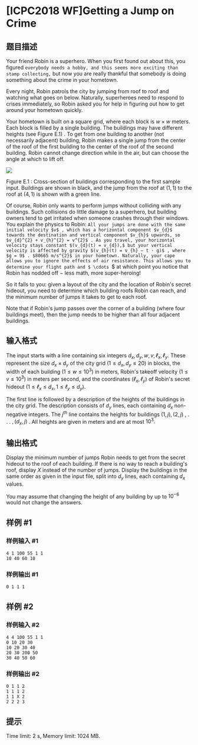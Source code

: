 # [ICPC2018 WF]Getting a Jump on Crime

## 题目描述



Your friend Robin is a superhero. When you first found out about this, you figured `everybody needs a hobby, and this seems more exciting than stamp collecting,` but now you are really thankful that somebody is doing something about the crime in your hometown.

Every night, Robin patrols the city by jumping from roof to roof and watching what goes on below. Naturally, superheroes need to respond to crises immediately, so Robin asked you for help in figuring out how to get around your hometown quickly.

Your hometown is built on a square grid, where each block is $w \times w$ meters. Each block is filled by a single building. The buildings may have different heights (see Figure E.1) . To get from one building to another (not necessarily adjacent) building, Robin makes a single jump from the center of the roof of the first building to the center of the roof of the second building. Robin cannot change direction while in the air, but can choose the angle at which to lift off.

![](https://onlinejudgeimages.s3-ap-northeast-1.amazonaws.com/problem/15693/1.png)

Figure E.1 : Cross-section of buildings corresponding to the first sample input. Buildings are shown in black, and the jump from the roof at $(1 , 1)$ to the roof at $(4 , 1)$ is shown with a green line.

Of course, Robin only wants to perform jumps without colliding with any buildings. Such collisions do little damage to a superhero, but building owners tend to get irritated when someone crashes through their windows. You explain the physics to Robin: `All your jumps are done with the same initial velocity $v$ , which has a horizontal component $v_{d}$ towards the destination and vertical component $v_{h}$ upwards, so $v_{d}^{2} + v_{h}^{2} = v^{2}$ . As you travel, your horizontal velocity stays constant $(v_{d}(t) = v_{d}),$ but your vertical velocity is affected by gravity $(v_{h}(t) = v_{h} − t · g)$ , where $g = 9$ . $80665 m/s^{2}$ in your hometown. Naturally, your cape allows you to ignore the effects of air resistance. This allows you to determine your flight path and $ \cdots `$ at which point you notice that Robin has nodded off $-$ less math, more super-heroing!

So it falls to you: given a layout of the city and the location of Robin's secret hideout, you need to determine which building roofs Robin can reach, and the minimum number of jumps it takes to get to each roof.

Note that if Robin's jump passes over the corner of a building (where four buildings meet), then the jump needs to be higher than all four adjacent buildings.

$ $



## 输入格式



The input starts with a line containing six integers $d_{x}, d_{y}, w , v , ℓ_{x}, ℓ_{y}.$ These represent the size $d_{x} \times d_{y}$ of the city grid $(1 \le d_{x}, d_{y} \le 20)$ in blocks, the width of each building $(1 \le w \le 10^{3})$ in meters, Robin's takeoff velocity $(1 \le v \le 10^{3})$ in meters per second, and the coordinates $(ℓ_{x}, ℓ_{y})$ of Robin's secret hideout $(1 \le ℓ_{x} \le d_{x}, 1 \le ℓ_{y} \le d_{y}).$

The first line is followed by a description of the heights of the buildings in the city grid. The description consists of $d_{y}$ lines, each containing $d_{x}$ non-negative integers. The $j^{th}$ line contains the heights for buildings $(1 , j),(2 , j)$ , . . . $,(d_{x}, j)$ . All heights are given in meters and are at most $10^{3}.$



## 输出格式



Display the minimum number of jumps Robin needs to get from the secret hideout to the roof of each building. If there is no way to reach a building's roof, display $X$ instead of the number of jumps. Display the buildings in the same order as given in the input file, split into $d_{y}$ lines, each containing $d_{x}$ values.

You may assume that changing the height of any building by up to $10^{−6}$ would not change the answers.



## 样例 #1

### 样例输入 #1
```
4 1 100 55 1 1
10 40 60 10
```

### 样例输出 #1

```
0 1 1 1
```

## 样例 #2

### 样例输入 #2
```
4 4 100 55 1 1
0 10 20 30
10 20 30 40
20 30 200 50
30 40 50 60
```

### 样例输出 #2

```
0 1 1 2
1 1 1 2
1 1 X 2
2 2 2 3
```

## 提示

Time limit: 2 s, Memory limit: 1024 MB. 


